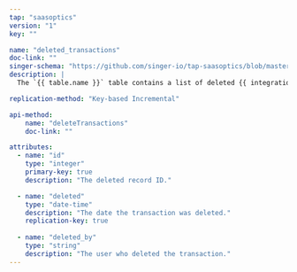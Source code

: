 ```yaml
---
tap: "saasoptics"
version: "1"
key: ""

name: "deleted_transactions"
doc-link: ""
singer-schema: "https://github.com/singer-io/tap-saasoptics/blob/master/tap_saasoptics/schemas/deleted_transactions.json"
description: |
  The `{{ table.name }}` table contains a list of deleted {{ integration.display_name }} transactions.

replication-method: "Key-based Incremental"

api-method:
    name: "deleteTransactions"
    doc-link: ""

attributes:
  - name: "id"
    type: "integer"
    primary-key: true
    description: "The deleted record ID."

  - name: "deleted"
    type: "date-time"
    description: "The date the transaction was deleted."
    replication-key: true
    
  - name: "deleted_by"
    type: "string"
    description: "The user who deleted the transaction."
---
```

